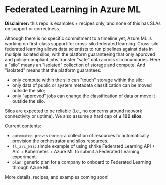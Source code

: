 # Federated Learning in Azure ML

**Disclaimer:** this repo is examples + recipes only, and none of this has SLAs on support or correctness.

Although there is no specific commitment to a timeline yet, Azure ML is working on first-class support for cross-silo federated learning. Cross-silo federated learning allows data scientists to run pipelines against data in multiple isolated silos, with the platform guaranteeing that only approved and policy-compliant jobs transfer "safe" data across silo boundaries. Here a "silo" means an "isolated" collection of storage and compute. And "isolated" means that the platform guarantees:
- only compute within the silo can "touch" storage within the silo;
- only data of public or system metadata classification can be moved outside the silo;
- only "approved" jobs can change the classification of data or move it outside the silo.

Silos are expected to be reliable (i.e., no concerns around network connectivity or uptime). We also assume a hard cap of **≤ 100 silos**.

Current contents:
- `automated_provisioning`: a collection of resources to automatically provision the orchestrator and silos resources.
- `fl_arc_k8s`: simple example of using shrike Federated Learning API + Arc + Kubernetes + Azure ML to submit a Federated Learning experiment.
- `plan`: generic plan for a company to onboard to Federated Learning through Azure ML.

More details, recipes, and examples coming soon!
